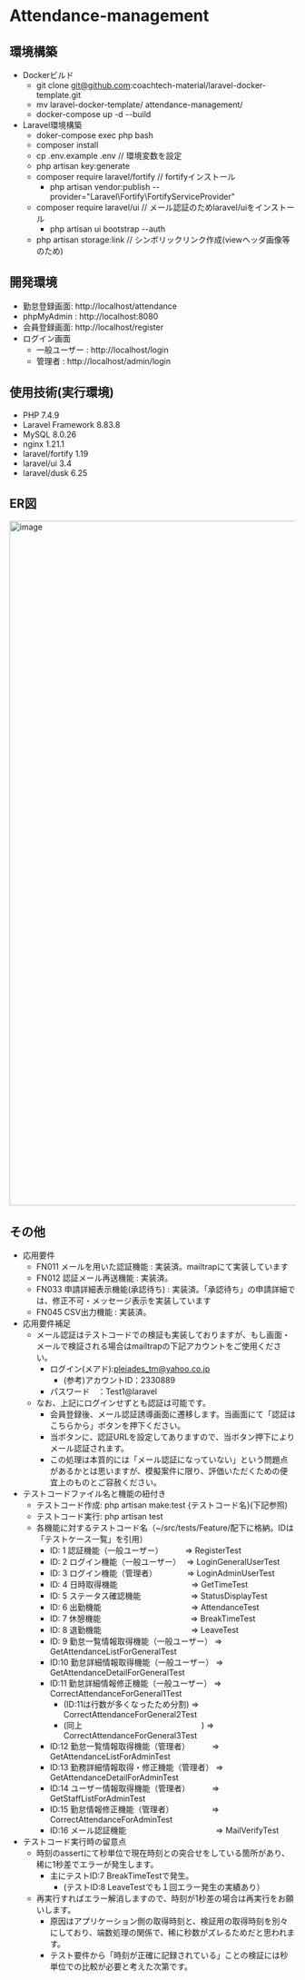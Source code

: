 # Attendance-management

## 環境構築
- Dockerビルド
  - git clone git@github.com:coachtech-material/laravel-docker-template.git
  - mv laravel-docker-template/ attendance-management/
  - docker-compose up -d --build
- Laravel環境構築
  - doker-compose exec php bash
  - composer install
  - cp .env.example .env  // 環境変数を設定
  - php artisan key:generate
  - composer require laravel/fortify // fortifyインストール
    - php artisan vendor:publish --provider="Laravel\Fortify\FortifyServiceProvider"
  - composer require laravel/ui // メール認証のためlaravel/uiをインストール
    - php artisan ui bootstrap --auth
  - php artisan storage:link // シンボリックリンク作成(viewヘッダ画像等のため)

## 開発環境
- 勤怠登録画面: http://localhost/attendance
- phpMyAdmin : http://localhost:8080
- 会員登録画面: http://localhost/register
- ログイン画面
  - 一般ユーザー : http://localhost/login
  - 管理者      : http://localhost/admin/login


## 使用技術(実行環境)
- PHP 7.4.9
- Laravel Framework 8.83.8
- MySQL 8.0.26
- nginx 1.21.1
- laravel/fortify 1.19
- laravel/ui 3.4
- laravel/dusk 6.25

## ER図
<img width="1694" height="1206" alt="image" src="https://github.com/user-attachments/assets/f5dd2c9a-16ee-4862-b72d-c2c36130cf32" />

## その他
- 応用要件
  - FN011 メールを用いた認証機能    : 実装済。mailtrapにて実装しています
  - FN012 認証メール再送機能        : 実装済。
  - FN033 申請詳細表示機能(承認待ち) : 実装済。「承認待ち」の申請詳細では、修正不可・メッセージ表示を実装しています
  - FN045 CSV出力機能              : 実装済。
- 応用要件補足
  - メール認証はテストコードでの検証も実装しておりますが、もし画面・メールで検証される場合はmailtrapの下記アカウントをご使用ください。
    - ログイン(メアド):pleiades_tm@yahoo.co.jp
      - (参考)アカウントID：2330889
    - パスワード　：Test1@laravel
  - なお、上記にログインせずとも認証は可能です。
    - 会員登録後、メール認証誘導画面に遷移します。当画面にて「認証はこちらから」ボタンを押下ください。
    - 当ボタンに、認証URLを設定してありますので、当ボタン押下によりメール認証されます。
    - この処理は本質的には「メール認証になっていない」という問題点があるかとは思いますが、模擬案件に限り、評価いただくための便宜上のものとご容赦ください。
- テストコードファイル名と機能の紐付き
  - テストコード作成: php artisan make:test {テストコード名}(下記参照)
  - テストコード実行: php artisan test
  - 各機能に対するテストコード名（~/src/tests/Feature/配下に格納。IDは「テストケース一覧」を引用）
    - ID: 1 認証機能（一般ユーザー）　　　 => RegisterTest
    - ID: 2 ログイン機能（一般ユーザー）　 => LoginGeneralUserTest
    - ID: 3 ログイン機能（管理者）　　　　 => LoginAdminUserTest
    - ID: 4 日時取得機能　　　　　　　　　 => GetTimeTest
    - ID: 5 ステータス確認機能　　　　　　 => StatusDisplayTest
    - ID: 6 出勤機能　　　　　　　　　　　 => AttendanceTest
    - ID: 7 休憩機能　　　　　　　　　　　 => BreakTimeTest
    - ID: 8 退勤機能　　　　　　　　　　　 => LeaveTest
    - ID: 9 勤怠一覧情報取得機能（一般ユーザー） => GetAttendanceListForGeneralTest
    - ID:10 勤怠詳細情報取得機能（一般ユーザー） => GetAttendanceDetailForGeneralTest
    - ID:11 勤怠詳細情報修正機能（一般ユーザー） => CorrectAttendanceForGeneral1Test
        - (ID:11は行数が多くなったため分割)     => CorrectAttendanceForGeneral2Test
        - (同上　　　　　　　　　　　　　　　)   => CorrectAttendanceForGeneral3Test
    - ID:12 勤怠一覧情報取得機能（管理者）　　　 => GetAttendanceListForAdminTest
    - ID:13 勤務詳細情報取得・修正機能（管理者） => GetAttendanceDetailForAdminTest
    - ID:14 ユーザー情報取得機能（管理者）　　　 => GetStaffListForAdminTest
    - ID:15 勤怠情報修正機能（管理者）　　　　　 => CorrectAttendanceForAdminTest
    - ID:16 メール認証機能　　　　　　　　　　　 => MailVerifyTest
- テストコード実行時の留意点
  - 時刻のassertにて秒単位で現在時刻との突合せをしている箇所があり、稀に1秒差でエラーが発生します。
    - 主にテストID:7 BreakTimeTestで発生。
      - (テストID:8 LeaveTestでも１回エラー発生の実績あり）
  - 再実行すればエラー解消しますので、時刻が1秒差の場合は再実行をお願いします。
    - 原因はアプリケーション側の取得時刻と、検証用の取得時刻を別々にしており、端数処理の関係で、稀に秒数がズレるためだと思われます。
    - テスト要件から「時刻が正確に記録されている」ことの検証には秒単位での比較が必要と考えた次第です。
